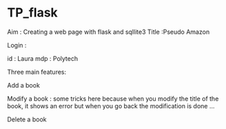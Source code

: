 # TP_flask

Aim : Creating a web page with flask and sqllite3 
Title :Pseudo Amazon

Login : 

id : Laura
mdp : Polytech

Three main features:

Add a book

Modify a book : some tricks here because when you modify the title of the book, it shows an error but when you go back the modification is done ... 

Delete a book
